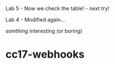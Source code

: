 Lab 5 - Now we check the table! - next try!

Lab 4 - Modified again...

somthing interesting (or boring)

# cc17-webhooks
